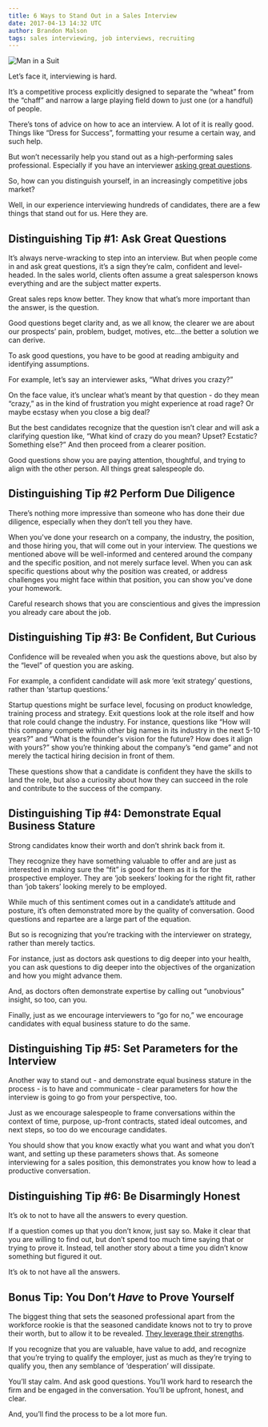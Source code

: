 ```yaml
---
title: 6 Ways to Stand Out in a Sales Interview
date: 2017-04-13 14:32 UTC
author: Brandon Malson
tags: sales interviewing, job interviews, recruiting
---
```


![Man in a Suit](/images/blog/banner__ways-to-stand-out-in-sales-interview.jpg)

Let’s face it, interviewing is hard.

It’s a competitive process explicitly designed to separate the “wheat” from the “chaff” and narrow a large playing field down to just one (or a handful) of people.

There’s tons of advice on how to ace an interview. A lot of it is really good. Things like “Dress for Success”, formatting your resume a certain way, and such help.

But won’t necessarily help you stand out as a high-performing sales professional. Especially if you have an interviewer [asking great questions](/blog/7-must-ask-questions-every-hr-rep-should-use-when-interviewing-salespeople/).

So, how can you distinguish yourself, in an increasingly competitive jobs market?

Well, in our experience interviewing hundreds of candidates, there are a few things that stand out for us. Here they are.

## Distinguishing Tip #1: Ask Great Questions
It’s always nerve-wracking to step into an interview. But when people come in and ask great questions, it’s a sign they’re calm, confident and level-headed. In the sales world, clients often assume a great salesperson knows everything and are the subject matter experts.

Great sales reps know better. They know that what’s more important than the answer, is the question.

Good questions beget clarity and, as we all know, the clearer we are about our prospects’ pain, problem, budget, motives, etc...the better a solution we can derive.

To ask good questions, you have to be good at reading ambiguity and identifying assumptions.

For example, let’s say an interviewer asks, “What drives you crazy?” 

On the face value, it’s unclear what’s meant by that question - do they mean “crazy,” as in the kind of frustration you might experience at road rage? Or maybe ecstasy when you close a big deal?

But the best candidates recognize that the question isn’t clear and will ask a clarifying question like, “What kind of crazy do you mean? Upset? Ecstatic? Something else?” And then proceed from a clearer position.

Good questions show you are paying attention, thoughtful, and trying to align with the other person. All things great salespeople do.

## Distinguishing Tip #2 Perform Due Diligence
There’s nothing more impressive than someone who has done their due diligence, especially when they don’t tell you they have. 

When you've done your research on a company, the industry, the position, and those hiring you, that will come out in your interview. The questions we mentioned above will be well-informed and centered around the company and the specific position, and not merely surface level. When you can ask specific questions about why the position was created, or address challenges you might face within that position, you can show you've done your homework. 

Careful research shows that you are conscientious and gives the impression you already care about the job.

## Distinguishing Tip #3: Be Confident, But Curious
Confidence will be revealed when you ask the questions above, but also by the “level” of question you are asking. 

For example, a confident candidate will ask more ‘exit strategy’ questions, rather than ‘startup questions.’ 

Startup questions might be surface level, focusing on product knowledge, training process and strategy. Exit questions look at the role itself and how that role could change the industry. For instance, questions like “How will this company compete within other big names in its industry in the next 5-10 years?” and “What is the founder's vision for the future? How does it align with yours?” show you’re thinking about the company’s “end game” and not merely the tactical hiring decision in front of them.

These questions show that a candidate is confident they have the skills to land the role, but also  a curiosity about how they can succeed in the role and contribute to the success of the company. 

## Distinguishing Tip #4: Demonstrate Equal Business Stature
Strong candidates know their worth and don’t shrink back from it.

They recognize they have something valuable to offer and are just as interested in making sure the “fit” is good for them as it is for the prospective employer. They are ‘job seekers’ looking for the right fit, rather than ‘job takers’ looking merely to be employed.

While much of this sentiment comes out in a candidate’s attitude and posture, it’s often demonstrated more by the quality of conversation. Good questions and repartee are a large part of the equation.

But so is recognizing that you’re tracking with the interviewer on strategy, rather than merely tactics. 

For instance, just as doctors ask questions to dig deeper into your health, you can ask questions to dig deeper into the objectives of the organization and how you might advance them. 

And, as doctors often demonstrate expertise by calling out “unobvious” insight, so too, can you. 

Finally, just as we encourage interviewers to “go for no,” we encourage candidates with equal business stature to do the same.

## Distinguishing Tip #5: Set Parameters for the Interview
Another way to stand out - and demonstrate equal business stature in the process - is to have and communicate - clear parameters for how the interview is going to go from your perspective, too. 

Just as we encourage salespeople to frame conversations within the context of time, purpose, up-front contracts, stated ideal outcomes, and next steps, so too do we encourage candidates. 

You should show that you know exactly what you want and what you don’t want, and setting up these parameters shows that. As someone interviewing for a sales position, this demonstrates you know how to lead a productive conversation.

## Distinguishing Tip #6: Be Disarmingly Honest
It’s ok to not to have all the answers to every question.

If a question comes up that you don’t know, just say so. Make it clear that you are willing to find out, but don’t spend too much time saying that or trying to prove it. Instead, tell another story about a time you didn’t know something but figured it out. 

It’s ok to not have all the answers. 

## Bonus Tip: You Don’t *Have* to Prove Yourself
The biggest thing that sets the seasoned professional apart from the workforce rookie is that the seasoned candidate knows not to try to prove their worth, but to allow it to be revealed. [They leverage their strengths](/blog/how-to-identify-the-qualities-of-high-performance-salespeople/).

If you recognize that you are valuable, have value to add, and recognize that you’re trying to qualify the employer, just as much as they’re trying to qualify you, then any semblance of ‘desperation’ will dissipate.

You’ll stay calm. And ask good questions. You’ll work hard to research the firm and be engaged in the conversation. You’ll be upfront, honest, and clear.

And, you’ll find the process to be a lot more fun.